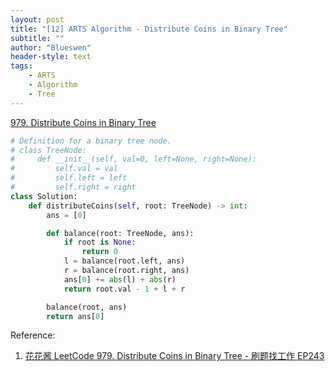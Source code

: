 ```yaml
---
layout: post
title: "[12] ARTS Algorithm - Distribute Coins in Binary Tree"
subtitle: ""
author: "Blueswen"
header-style: text
tags:
    - ARTS
    - Algorithm
    - Tree
---
```


[979. Distribute Coins in Binary Tree](https://leetcode.com/problems/distribute-coins-in-binary-tree/)

```python
# Definition for a binary tree node.
# class TreeNode:
#     def __init__(self, val=0, left=None, right=None):
#         self.val = val
#         self.left = left
#         self.right = right
class Solution:
    def distributeCoins(self, root: TreeNode) -> int:
        ans = [0]

        def balance(root: TreeNode, ans):
            if root is None:
                return 0
            l = balance(root.left, ans)
            r = balance(root.right, ans)
            ans[0] += abs(l) + abs(r)
            return root.val - 1 + l + r

        balance(root, ans)
        return ans[0]
```

Reference:

1. [花花酱 LeetCode 979. Distribute Coins in Binary Tree - 刷题找工作 EP243](https://youtu.be/zQqku1AXVF8)

